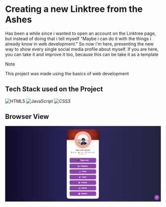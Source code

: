 # Creating a new Linktree from the Ashes
Has been a while since i wanted to open an account on the Linktree page, but instead of doing that i tell myself "Maybe i can do it with the things i already know in web development." So
now i'm here, presenting the new way to show every single social media profile about myself. If you are here, you can take it and improve it too, because this can be take it as a template
> [!NOTE]
> This project was made using the basics of web development
## Tech Stack used on the Project
![HTML5](https://img.shields.io/badge/html5-%23E34F26.svg?style=for-the-badge&logo=html5&logoColor=white)
![JavaScript](https://img.shields.io/badge/javascript-%23323330.svg?style=for-the-badge&logo=javascript&logoColor=%23F7DF1E)
![CSS3](https://img.shields.io/badge/css3-%231572B6.svg?style=for-the-badge&logo=css3&logoColor=white)
## Browser View
![This is the final result of the linktree](assets/img/Views/result.png)